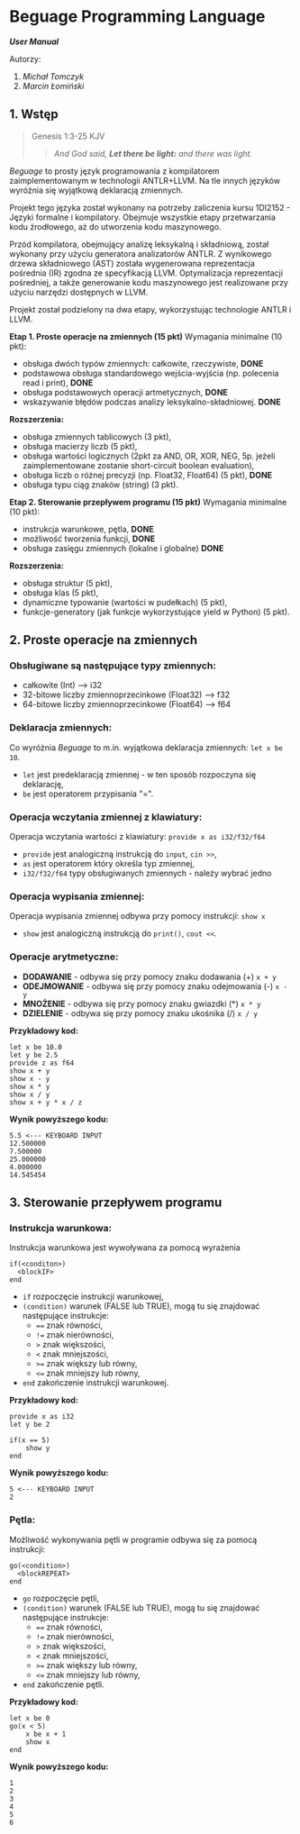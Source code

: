 # Beguage Programming Language
***User Manual***

Autorzy:
1. *Michał Tomczyk*
2. *Marcin Łomiński*
## 1. Wstęp
> Genesis 1:3-25 KJV
>> *And God said, **Let there be light:** and there was light.*

*Beguage* to prosty język programowania z kompilatorem zaimplementowanym w technologii ANTLR+LLVM. Na tle innych języków wyróżnia się wyjątkową deklaracją zmiennych.

Projekt tego języka został wykonany na potrzeby zaliczenia kursu 1DI2152 - Języki formalne i kompilatory. Obejmuje wszystkie etapy przetwarzania kodu źrodłowego, aż do utworzenia kodu maszynowego.

Przód kompilatora, obejmujący analizę leksykalną i składniową, został wykonany przy użyciu generatora analizatorów ANTLR. Z wynikowego drzewa składniowego (AST) została wygenerowana reprezentacja pośrednia (IR) zgodna ze specyfikacją LLVM. Optymalizacja reprezentacji pośredniej, a także generowanie kodu maszynowego jest realizowane przy użyciu narzędzi dostępnych w LLVM.

Projekt został podzielony na dwa etapy, wykorzystując technologie ANTLR i LLVM.

**Etap 1. Proste operacje na zmiennych (15 pkt)**
Wymagania minimalne (10 pkt):
- obsługa dwóch typów zmiennych: całkowite, rzeczywiste, **DONE**
- podstawowa obsługa standardowego wejścia-wyjścia (np. polecenia read i print), **DONE**
- obsługa podstawowych operacji artmetycznych, **DONE**
- wskazywanie błędów podczas analizy leksykalno-składniowej﻿. **DONE**

**Rozszerzenia:**
- obsługa zmiennych tablicowych (3 pkt),
- obsługa macierzy liczb (5 pkt),
- obsługa wartości logicznych (2pkt za AND, OR, XOR, NEG, 5p. jeżeli zaimplementowane zostanie short-circuit boolean evaluation),
- obsługa liczb o różnej precyzji (np. Float32, Float64) (5 pkt), **DONE**
- obsługa typu ciąg znaków (string) (3 pkt)﻿.

**Etap 2. Sterowanie przepływem programu (15 pkt)**
Wymagania minimalne (10 pkt):
- instrukcja warunkowe, pętla, **DONE**
- możliwość tworzenia funkcji, **DONE**
- obsługa zasięgu zmiennych (lokalne i globalne) **DONE**

**Rozszerzenia:**
- obsługa struktur (5 pkt)﻿,
- obsługa klas (5 pkt),
- dynamiczne typowanie (wartości w pudełkach) (5 pkt),
- funkcje-generatory (jak funkcje wykorzystujące yield w Python) (5 pkt).

## 2. Proste operacje na zmiennych

### Obsługiwane są następujące typy zmiennych:
- całkowite (Int) --> i32
- 32-bitowe liczby zmiennoprzecinkowe (Float32) --> f32
- 64-bitowe liczby zmiennoprzecinkowe (Float64) --> f64

### Deklaracja zmiennych:
Co wyróżnia *Beguage* to m.in. wyjątkowa deklaracja zmiennych: `let x be 10`.
- `let` jest predeklaracją zmiennej - w ten sposób rozpoczyna się deklarację,
- `be` jest operatorem przypisania "=".

### Operacja wczytania zmiennej z klawiatury:
Operacja wczytania wartości z klawiatury: `provide x as i32/f32/f64`
- `provide` jest analogiczną instrukcją do `input`, `cin >>`,
- `as` jest operatorem który określa typ zmiennej,
- `i32/f32/f64` typy obsługiwanych zmiennych - należy wybrać jedno

### Operacja wypisania zmiennej:
Operacja wypisania zmiennej odbywa przy pomocy instrukcji: `show x`
- `show` jest analogiczną instrukcją do `print()`, `cout <<`.

### Operacje arytmetyczne:
- **DODAWANIE** - odbywa się przy pomocy znaku dodawania (+) `x + y`
- **ODEJMOWANIE** - odbywa się przy pomocy znaku odejmowania (-) `x - y`
- **MNOŻENIE** - odbywa się przy pomocy znaku gwiazdki (*) `x * y`
- **DZIELENIE** - odbywa się przy pomocy znaku ukośnika (/) `x / y`

**Przykładowy kod:**
```
let x be 10.0
let y be 2.5
provide z as f64
show x + y
show x - y
show x * y
show x / y
show x + y * x / z

```
**Wynik powyższego kodu:**
```
5.5 <--- KEYBOARD INPUT
12.500000
7.500000
25.000000
4.000000
14.545454
```

## 3. Sterowanie przepływem programu

### Instrukcja warunkowa:
Instrukcja warunkowa jest wywoływana za pomocą wyrażenia
```
if(<conditon>)
  <blockIF>
end
```
- `if` rozpoczęcie instrukcji warunkowej,
- `(condition)` warunek (FALSE lub TRUE), mogą tu się znajdować następujące instrukcje:
  - `==` znak równości,
  - `!=` znak nierówności,
  - `>` znak większości,
  - `<` znak mniejszości,
  - `>=` znak większy lub równy,
  - `<=` znak mniejszy lub równy,
- `end` zakończenie instrukcji warunkowej.

**Przykładowy kod:**
```
provide x as i32
let y be 2

if(x == 5)
    show y
end

```
**Wynik powyższego kodu:**
```
5 <--- KEYBOARD INPUT
2
```

### Pętla:
Możliwość wykonywania pętli w programie odbywa się za pomocą instrukcji:
```
go(<condition>)
  <blockREPEAT>
end
```
- `go` rozpoczęcie pętli,
- `(condition)` warunek (FALSE lub TRUE), mogą tu się znajdować następujące instrukcje:
  - `==` znak równości,
  - `!=` znak nierówności,
  - `>` znak większości,
  - `<` znak mniejszości,
  - `>=` znak większy lub równy,
  - `<=` znak mniejszy lub równy,
- `end` zakończenie pętli.

**Przykładowy kod:**
```
let x be 0
go(x < 5)
    x be x + 1
    show x
end

```
**Wynik powyższego kodu:**
```
1
2
3
4
5
6
```
